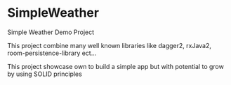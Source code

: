 # SimpleWeather
Simple Weather Demo Project

This project combine many well known libraries like dagger2, rxJava2, room-persistence-library ect...

This project showcase own to build a simple app but with potential to grow by using SOLID principles

